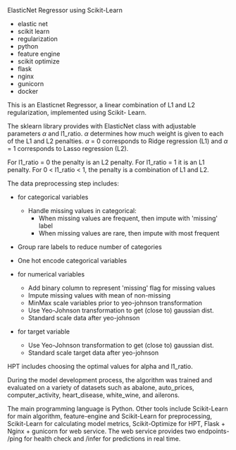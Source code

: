 ElasticNet Regressor using Scikit-Learn

- elastic net
- scikit learn
- regularization
- python
- feature engine
- scikit optimize
- flask
- nginx
- gunicorn
- docker

This is an Elasticnet Regressor, a linear combination of L1 and L2 regularization, implemented using Scikit- Learn.

The sklearn library provides with ElasticNet class with adjustable parameters $\alpha$ and l1_ratio. $\alpha$ determines how much weight is given to each of the L1 and L2 penalties. $\alpha$ = 0 corresponds to Ridge regression (L1) and $\alpha$ = 1 corresponds to Lasso regression (L2).

For l1_ratio = 0 the penalty is an L2 penalty. For l1_ratio = 1 it is an L1 penalty. For 0 < l1_ratio < 1, the penalty is a combination of L1 and L2.

The data preprocessing step includes:

- for categorical variables
  - Handle missing values in categorical:
    - When missing values are frequent, then impute with 'missing' label
    - When missing values are rare, then impute with most frequent
- Group rare labels to reduce number of categories
- One hot encode categorical variables

- for numerical variables

  - Add binary column to represent 'missing' flag for missing values
  - Impute missing values with mean of non-missing
  - MinMax scale variables prior to yeo-johnson transformation
  - Use Yeo-Johnson transformation to get (close to) gaussian dist.
  - Standard scale data after yeo-johnson

- for target variable
  - Use Yeo-Johnson transformation to get (close to) gaussian dist.
  - Standard scale target data after yeo-johnson

HPT includes choosing the optimal values for alpha and l1_ratio.

During the model development process, the algorithm was trained and evaluated on a variety of datasets such as abalone, auto_prices, computer_activity, heart_disease, white_wine, and ailerons.

The main programming language is Python. Other tools include Scikit-Learn for main algorithm, feature-engine and Scikit-Learn for preprocessing, Scikit-Learn for calculating model metrics, Scikit-Optimize for HPT, Flask + Nginx + gunicorn for web service. The web service provides two endpoints- /ping for health check and /infer for predictions in real time.
